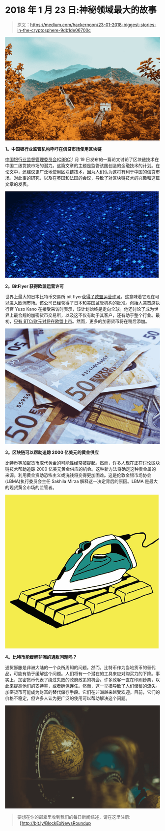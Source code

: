 # 2018 年 1 月 23 日:神秘领域最大的故事

> 原文：<https://medium.com/hackernoon/23-01-2018-biggest-stories-in-the-cryptosphere-9db1de06700c>

![](img/f655f9e3f1a7f2579c105b7582e9f68f.png)

**1。中国银行业监管机构呼吁在信贷市场使用区块链**

[中国银行业监督管理委员会(CBRC)](https://www.coindesk.com/chinas-banking-regulator-pushes-blockchain-adoption-credit-market/?utm_content=bufferc7ad9&utm_medium=social&utm_source=twitter.com&utm_campaign=buffer)1 月 19 日发布的一篇论文讨论了区块链技术在中国二级贷款市场的潜力。这篇文章的主题是监管该国创造的金融技术的计划。在论文中，还建议更广泛地使用区块链技术，因为人们认为这将有利于中国的信贷市场。对此事的研究，以及在英国和法国的会议，导致了对区块链技术的兴趣和这篇文章的发表。

![](img/12b9fea746a7c32baeb04a3576e55b76.png)

**2。BitFlyer 获得欧盟运营许可**

世界上最大的日本比特币交易所 bit flyer[获得了欧盟运营许可](http://www.independent.co.uk/news/business/news/bitflyer-bitcoin-exchange-worlds-largest-cryptocurrency-launch-europe-when-date-approval-a8173536.html)。这意味着它现在可以进入欧洲市场。该公司已经获得了日本和美国监管机构的批准。创始人兼首席执行官 Yuzo Kano 在接受采访时表示，该计划始终是走向全球。他还讨论了成为世界上最合规的加密货币交易所，以及这不仅有助于其客户，还有助于整个行业。最初，[只有 BTC/欧元对将在欧盟上市](https://cointelegraph.com/news/bitflyer-granted-eu-operational-license-now-most-compliant-crypto-exchange)。然而，更多的加密货币将在稍后添加。

![](img/8e9c3b797a0a12b8a1bcdaaa7953aa99.png)

**3。区块链可以帮助追踪 2000 亿美元的黄金供应**

比特币等加密货币取代黄金的可能性经常被提起。然而，许多人现在正在讨论区块链技术帮助追踪 2000 亿美元黄金供应的机会。这种新方法将确定这种贵金属的来源。利用黄金资助恐怖主义或洗钱将变得更加困难。这是伦敦金银市场协会(LBMA)执行委员会主任 Sakhila Mirza 解释这一决定背后的原因。LBMA 是最大的现货黄金市场的监管者。

![](img/2dc41379ad26aa610d74e4555d47a263.png)

**4。比特币能缓解非洲的通胀问题吗？**

通货膨胀是非洲大陆的一个众所周知的问题。然而，比特币作为当地货币的替代品，可能有助于缓解这个问题。人们将有一个潜在的工具来应对购买力的下降。事实上，加密货币代表了绕过失败的政府政策的机会。许多政客一直在印刷钞票，以此来提高他们的支持率，或者确保连任。然而，这一举措导致了人们储蓄的流失。加密货币可能成为财富的替代储存手段。它们在非洲越来越受欢迎。目前，它们的价格不稳定，但许多人认为更广泛的使用可以帮助解决这个问题。

![](img/75f6ef6550fba82b84265d5753c51e1d.png)

> 要想在你的邮箱里收到我们的每日新闻综述，请在这里注册:【http://bit.ly/BlockExNewsRoundup 